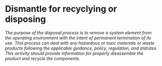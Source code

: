 # Dismantle for recyclying or disposing

*The purpose of the disposal process is to remove a system element from the operating environment with the intent of permanent termination of its use. This process can deal with any hazardous or toxic materials or waste products following the applicable guidance, policy, regulation, and statutes. This activity should provide information for properly disassemble the product and recycle the components.*
